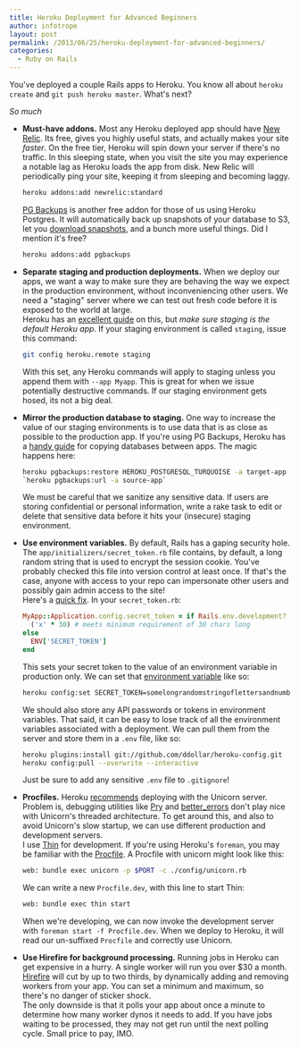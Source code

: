 ```yaml
---
title: Heroku Deployment for Advanced Beginners
author: infotrope
layout: post
permalink: /2013/06/25/heroku-deployment-for-advanced-beginners/
categories:
  - Ruby on Rails
---
```

You've deployed a couple Rails apps to Heroku. You know all about `heroku create` and `git push heroku master`. What's next?

*So much*

*   **Must-have addons.** Most any Heroku deployed app should have [New Relic][1]. Its free, gives you highly useful stats, and actually makes your site *faster*. On the free tier, Heroku will spin down your server if there's no traffic. In this sleeping state, when you visit the site you may experience a notable lag as Heroku loads the app from disk. New Relic will periodically ping your site, keeping it from sleeping and becoming laggy.
    
    ```bash
    heroku addons:add newrelic:standard
    ```
    
    [PG Backups][2] is another free addon for those of us using Heroku Postgres. It will automatically back up snapshots of your database to S3, let you [download snapshots][3], and a bunch more useful things. Did I mention it's free?
    
    ```bash
    heroku addons:add pgbackups
    ```

*   **Separate staging and production deployments.** When we deploy our apps, we want a way to make sure they are behaving the way we expect in the production environment, without inconveniencing other users. We need a "staging" server where we can test out fresh code before it is exposed to the world at large.  
    Heroku has an [excellent guide][4] on this, but *make sure staging is the default Heroku app*. If your staging environment is called `staging`, issue this command:
    
    ```bash
    git config heroku.remote staging
    ```
    
    With this set, any Heroku commands will apply to staging unless you append them with `--app Myapp`. This is great for when we issue potentially destructive commands. If our staging environment gets hosed, its not a big deal.

*   **Mirror the production database to staging.** One way to increase the value of our staging environments is to use data that is as close as possible to the production app. If you're using PG Backups, Heroku has a [handy guide][5] for copying databases between apps. The magic happens here:
    
    ```bash
    heroku pgbackups:restore HEROKU_POSTGRESQL_TURQUOISE -a target-app \
    `heroku pgbackups:url -a source-app`
    ```
    
    We must be careful that we sanitize any sensitive data. If users are storing confidential or personal information, write a rake task to edit or delete that sensitive data before it hits your (insecure) staging environment.

*   **Use environment variables.** By default, Rails has a gaping security hole. The `app/initializers/secret_token.rb` file contains, by default, a long random string that is used to encrypt the session cookie. You've probably checked this file into version control at least once. If that's the case, anyone with access to your repo can impersonate other users and possibly gain admin access to the site!  
    Here's a [quick fix][6]. In your `secret_token.rb`:
    
    ```ruby
    MyApp::Application.config.secret_token = if Rails.env.development? or Rails.env.test?
      ('x' * 30) # meets minimum requirement of 30 chars long
    else
      ENV['SECRET_TOKEN']
    end
    ```
    
    This sets your secret token to the value of an environment variable in production only. We can set that [environment variable][7] like so:
    
    ```bash
    heroku config:set SECRET_TOKEN=somelongrandomstringoflettersandnumbers
    ```
    
    We should also store any API passwords or tokens in environment variables. That said, it can be easy to lose track of all the environment variables associated with a deployment. We can pull them from the server and store them in a `.env` file, like so:
    
    ```bash
    heroku plugins:install git://github.com/ddollar/heroku-config.git
    heroku config:pull --overwrite --interactive
    ```
    
    Just be sure to add any sensitive `.env` file to `.gitignore`!

*   **Procfiles.** Heroku [recommends][8] deploying with the Unicorn server. Problem is, debugging utilities like [Pry][9] and [better_errors][10] don't play nice with Unicorn's threaded architecture. To get around this, and also to avoid Unicorn's slow startup, we can use different production and development servers.  
    I use [Thin][11] for development. If you're using Heroku's `foreman`, you may be familiar with the [Procfile][12]. A Procfile with unicorn might look like this:
    
    ```bash
    web: bundle exec unicorn -p $PORT -c ./config/unicorn.rb
    ```
    
    We can write a new `Procfile.dev`, with this line to start Thin:
    
    ```bash
    web: bundle exec thin start
    ```
    
    When we're developing, we can now invoke the development server with `foreman start -f Procfile.dev`. When we deploy to Heroku, it will read our un-suffixed `Procfile` and correctly use Unicorn.

*   **Use Hirefire for background processing.** Running jobs in Heroku can get expensive in a hurry. A single worker will run you over $30 a month. [Hirefire][13] will cut by up to two thirds, by dynamically adding and removing workers from your app. You can set a minimum and maximum, so there's no danger of sticker shock.  
    The only downside is that it polls your app about once a minute to determine how many worker dynos it needs to add. If you have jobs waiting to be processed, they may not get run until the next polling cycle. Small price to pay, IMO.

[1]: https://devcenter.heroku.com/articles/newrelic
[2]: https://devcenter.heroku.com/articles/pgbackups#provisioning-the-add-on
[3]: https://devcenter.heroku.com/articles/heroku-postgres-import-export
[4]: https://devcenter.heroku.com/articles/multiple-environments
[5]: https://devcenter.heroku.com/articles/migrate-heroku-postgres-with-pgbackups
[6]: http://daniel.fone.net.nz/blog/2013/05/20/a-better-way-to-manage-the-rails-secret-token/
[7]: https://devcenter.heroku.com/articles/config-vars
[8]: https://devcenter.heroku.com/articles/rails-unicorn
[9]: https://github.com/pry/pry
[10]: https://github.com/charliesome/better_errors
[11]: http://code.macournoyer.com/thin/
[12]: https://devcenter.heroku.com/articles/procfile
[13]: http://hirefire.io/
